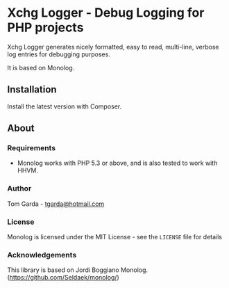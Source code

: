 # Xchg Logger - Debug Logging for PHP projects 

Xchg Logger generates nicely formatted, easy to read, multi-line, verbose log entries for debugging purposes.

It is based on Monolog.

## Installation

Install the latest version with Composer.


## About

### Requirements

- Monolog works with PHP 5.3 or above, and is also tested to work with HHVM.

### Author

Tom Garda - <tgarda@hotmail.com> 

### License

Monolog is licensed under the MIT License - see the `LICENSE` file for details

### Acknowledgements

This library is based on Jordi Boggiano Monolog. (https://github.com/Seldaek/monolog/)